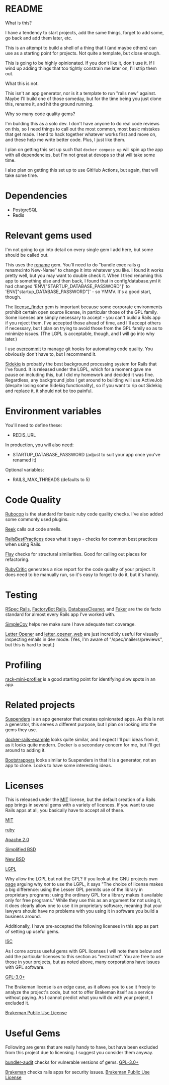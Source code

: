 # README

What is this?

I have a tendency to start projects, add the same things, forget to add some, go back and add them later, etc.

This is an attempt to build a shell of a thing that I (and maybe others) can use as a starting point for projects. Not quite a template, but close enough.

This is going to be highly opinionated. If you don't like it, don't use it. If I wind up adding things that too tightly constrain me later on, I'll strip them out.

What this is not.

This isn't an app generator, nor is it a template to run "rails new" against. Maybe I'll build one of those someday, but for the time being you just clone this, rename it, and hit the ground running.

Why so many code quality gems?

I'm building this as a solo dev. I don't have anyone to do real code reviews on this, so I need things to call out the most common, most basic mistakes that get made. I tend to hack together whatever works first and move on, and these help me write better code. Plus, I just like them.

I plan on getting this set up such that `docker compose up` will spin up the app with all dependencies, but I'm not great at devops so that will take some time.

I also plan on getting this set up to use GitHub Actions, but again, that will take some time.

# Dependencies

- PostgreSQL
- Redis

# Relevant gems used

I'm not going to go into detail on every single gem I add here, but some should be called out.

This uses the [rename](https://github.com/morshedalam/rename) gem. You'll need to do "bundle exec rails g rename:into New-Name" to change it into whatever you like. I found it works pretty well, but you may want to double check it. When I tried renaming this app to something else and then back, I found that in config/database.yml it had changed 'ENV["STARTUP_DATABASE_PASSWORD"]' to 'ENV["startup_DATABASE_PASSWORD"]' - so YMMV. It's a good start, though.

The [license_finder](https://github.com/pivotal/LicenseFinder) gem is important because some corporate environments prohibit certain open source license, in particular those of the GPL family. Some licenses are simply necessary to accept - you can't build a Rails app if you reject them. I've accepted those ahead of time, and I'll accept others if necessary, but I plan on trying to avoid those from the GPL family so as to minimize issues. (The LGPL is acceptable, though, and I will go into why later.)

I use [overcommit](https://github.com/sds/overcommit) to manage git hooks for automating code quality. You obviously don't have to, but I recommend it.

[Sidekiq](https://github.com/mperham/sidekiq) is probably the best background processing system for Rails that I've found. It is released under the LGPL, which for a moment gave me pause on including this, but I did my homework and decided it was fine. Regardless, any background jobs I get around to building will use ActiveJob (despite losing some Sidekiq functionality), so if you want to rip out Sidekiq and replace it, it should not be too painful.

# Environment variables

You'll need to define these:

- REDIS_URL

In production, you will also need:

- STARTUP_DATABASE_PASSWORD (adjust to suit your app once you've renamed it)

Optional variables:

- RAILS_MAX_THREADS (defaults to 5)

# Code Quality

[Rubocop](https://github.com/rubocop/rubocop) is the standard for basic ruby code quality checks. I've also added some commonly used plugins.

[Reek](https://github.com/troessner/reek) calls out code smells.

[RailsBestPractices](https://github.com/flyerhzm/rails_best_practices) does what it says - checks for common best practices when using Rails.

[Flay](https://github.com/seattlerb/flay) checks for structural similarities. Good for calling out places for refactoring.

[RubyCritic](https://github.com/whitesmith/rubycritic) generates a nice report for the code quality of your project. It does need to be manually run, so it's easy to forget to do it, but it's handy.

# Testing

[RSpec Rails](https://github.com/rspec/rspec-rails), [FactoryBot Rails](https://github.com/thoughtbot/factory_bot_rails), [DatabaseCleaner](https://github.com/DatabaseCleaner/database_cleaner), and [Faker](https://github.com/faker-ruby/faker) are the de facto standard for almost every Rails app I've worked with.

[SimpleCov](https://github.com/simplecov-ruby/simplecov) helps me make sure I have adequate test coverage.

[Letter Opener](https://github.com/ryanb/letter_opener) and [letter_opener_web](https://github.com/fgrehm/letter_opener_web) are just incredibly useful for visually inspecting emails in dev mode. (Yes, I'm aware of "/spec/mailers/previews", but this is hard to beat.)

# Profiling

[rack-mini-profiler](https://github.com/MiniProfiler/rack-mini-profiler) is a good starting point for identifying slow spots in an app.

# Related projects

[Suspenders](https://github.com/thoughtbot/suspenders) is an app generator that creates opinionated apps. As this is not a generator, this serves a different purpose, but I plan on looking into the gems they use.

[docker-rails-example](https://github.com/nickjj/docker-rails-example) looks quite similar, and I expect I'll pull ideas from it, as it looks quite modern. Docker is a secondary concern for me, but I'll get around to adding it.

[Bootstrappers](https://github.com/xdite/bootstrappers) looks similar to Suspenders in that it is a generator, not an app to clone. Looks to have some interesting ideas.

# Licenses

This is released under the [MIT](https://spdx.org/licenses/MIT.html) license, but the default creation of a Rails app brings in several gems with a variety of licences. If you want to use Rails apps at all, you basically have to accept all of these.

[MIT](https://spdx.org/licenses/MIT.html)

[ruby](https://spdx.org/licenses/Ruby.html)

[Apache 2.0](https://spdx.org/licenses/Apache-2.0.html)

[Simplified BSD](https://spdx.org/licenses/BSD-2-Clause.html)

[New BSD](https://spdx.org/licenses/BSD-3-Clause.html)

[LGPL](http://www.gnu.org/licenses/lgpl-3.0.html)

Why allow the LGPL but not the GPL? If you look at the GNU projects own [page](http://www.gnu.org/licenses/why-not-lgpl.html) arguing why *not* to use the LGPL, it says "The choice of license makes a big difference: using the Lesser GPL permits use of the library in proprietary programs; using the ordinary GPL for a library makes it available only for free programs." While they use this as an argument for not using it, it does clearly allow one to use it in proprietary software, meaning that your lawyers should have no problems with you using it in software you build a business around.

Additionally, I have pre-accepted the following licenses in this app as part of setting up useful gems.

[ISC](https://spdx.org/licenses/ISC.html)

As I come across useful gems with GPL licenses I will note them below and add the particular licenses to this section as "restricted". You are free to use those in your projects, but as noted above, many corporations have issues with GPL software.

[GPL-3.0+](https://spdx.org/licenses/GPL-3.0+.html)

The Brakeman license is an edge case, as it allows you to use it freely to analyze the project's code, but not to offer Brakeman itself as a service without paying. As I cannot predict what you will do with your project, I excluded it.

[Brakeman Public Use License](https://github.com/presidentbeef/brakeman/blob/main/LICENSE.md)

# Useful Gems

Following are gems that are really handy to have, but have been excluded from this project due to licensing. I suggest you consider them anyway.

[bundler-audit](https://github.com/rubysec/bundler-audit) checks for vulnerable versions of gems. [GPL-3.0+](https://spdx.org/licenses/GPL-3.0+.html)

[Brakeman](https://github.com/presidentbeef/brakeman) checks rails apps for security issues. [Brakeman Public Use License](https://github.com/presidentbeef/brakeman/blob/main/LICENSE.md)
